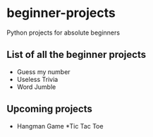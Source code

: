 # beginner-projects
Python projects for absolute beginners

## List of all the beginner projects ##
* Guess my number
* Useless Trivia
* Word Jumble

## Upcoming projects ##
* Hangman Game
*Tic Tac Toe
